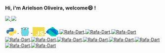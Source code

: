 ### Hi, i'm Arielson Oliveira, welcome😄 ! 
 <div>
  <a href="https://github.com/AryelDevops">
  <img height="180em" src="https://github-readme-stats.vercel.app/api?username=AryelDevops&show_icons=true&theme=dracula&include_all_commits=true&count_private=true"/>
  <img height="180em" src="https://github-readme-stats.vercel.app/api/top-langs/?username=AryelDevops&layout=compact&langs_count=7&theme=dracula"/>
</div>
<div style="display: inline_block"><br>
  <img align="center" alt="Rafa-Python" height="30" width="40" src="https://raw.githubusercontent.com/devicons/devicon/master/icons/python/python-original.svg">
  <img align="center" alt="Rafa-Go" height="30" width="40" src="https://raw.githubusercontent.com/devicons/devicon/master/icons/go/go-original.svg">
  <img align="center" alt="Rafa-Js" height="30" width="40" src="https://raw.githubusercontent.com/devicons/devicon/master/icons/javascript/javascript-plain.svg">
  <img align="center" alt="Rafa-Dart" height="30" width="40" src="https://raw.githubusercontent.com/devicons/devicon/master/icons/dart/dart-original.svg">
  <img align="center" alt="Rafa-Dart" height="30" width="40" src='https://cdn.jsdelivr.net/gh/devicons/devicon/icons/amazonwebservices/amazonwebservices-original-wordmark.svg'>
  <img align="center" alt="Rafa-Dart" height="30" width="40" src='https://cdn.jsdelivr.net/gh/devicons/devicon/icons/ansible/ansible-original.svg'>
  <img align="center" alt="Rafa-Dart" height="30" width="40" src='https://cdn.jsdelivr.net/gh/devicons/devicon/icons/azure/azure-original.svg'>
  <img align="center" alt="Rafa-Dart" height="30" width="40" src='https://cdn.jsdelivr.net/gh/devicons/devicon/icons/bash/bash-original.svg'>
 <img align="center" alt="Rafa-Dart" height="30" width="40" src='https://cdn.jsdelivr.net/gh/devicons/devicon/icons/docker/docker-original.svg'>
 <img align="center" alt="Rafa-Dart" height="30" width="40" src='https://cdn.jsdelivr.net/gh/devicons/devicon/icons/gitlab/gitlab-original.svg'>
 <img align="center" alt="Rafa-Dart" height="30" width="40" src='https://cdn.jsdelivr.net/gh/devicons/devicon/icons/go/go-original.svg'>
 <img align="center" alt="Rafa-Dart" height="30" width="40" src='https://cdn.jsdelivr.net/gh/devicons/devicon/icons/grafana/grafana-original.svg'>
 <img align="center" alt="Rafa-Dart" height="30" width="40" src='https://cdn.jsdelivr.net/gh/devicons/devicon/icons/splunk/splunk-original.svg'>
 <img align="center" alt="Rafa-Dart" height="30" width="40" src='https://cdn.jsdelivr.net/gh/devicons/devicon/icons/terraform/terraform-original.svg'>
 <img align="center" alt="Rafa-Dart" height="30" width="40" src='https://cdn.jsdelivr.net/gh/devicons/devicon/icons/kubernetes/kubernetes-original.svg'>
</div>
